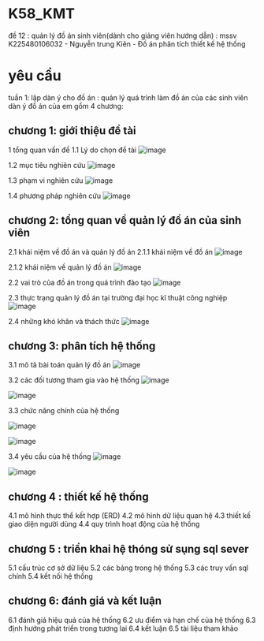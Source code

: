# K58_KMT
đề 12 : quản lý đồ án sinh viên(dành cho giảng viên hướng dẫn)  : mssv K225480106032 - Nguyễn trung Kiên - Đồ án phân tích thiết kế hệ thống 
# yêu cầu 
tuần 1: 
lập dàn ý cho đồ án : quản lý quá trình làm đồ án của các sinh viên 
dàn ý đồ án của em gồm 4 chương:
## chương 1: giới thiệu đề tài 
1 tổng quan vấn đề
1.1 Lý do chọn đề tài 
![image](https://github.com/user-attachments/assets/354b047e-8cfa-43e5-8732-14b9ee4c9be8)


1.2 mục tiêu nghiên cứu
![image](https://github.com/user-attachments/assets/96011869-1a79-47c1-bbf8-e37953535341)


1.3 phạm vi nghiên cứu
![image](https://github.com/user-attachments/assets/b026727d-2aa9-43db-a80e-67bc4db0900b)


1.4 phương pháp nghiên cứu
![image](https://github.com/user-attachments/assets/d5befbfa-9c68-4bfe-9a51-231ab845aab8)


## chương 2: tổng quan về quản lý đồ án của sinh viên 
2.1 khái niệm về đồ án và quản lý đồ án 
2.1.1 khái niệm về đồ án 
![image](https://github.com/user-attachments/assets/56f6b727-6232-4b47-9897-cb53d8449807)


2.1.2 khái niệm về quản lý đồ án 
![image](https://github.com/user-attachments/assets/8f71a06c-f9c8-4628-8165-34bd761b75b2)


2.2 vai trò của đồ án trong quá trình đào tạo
![image](https://github.com/user-attachments/assets/2423620e-f21b-4b60-9d63-a0c1a6a597e2)


2.3 thực trạng quản lý đồ án tại trường đại học kĩ thuật công nghiệp 
![image](https://github.com/user-attachments/assets/a535ae83-b36b-4705-adb7-c81eef5fe4f9)


2.4 những khó khăn và thách thức
![image](https://github.com/user-attachments/assets/7d220b63-8fdc-4045-9846-f4f6e88218ec)



## chương 3: phân tích hệ thống 
3.1 mô tả bài toán quản lý đồ án 
![image](https://github.com/user-attachments/assets/3aadf8a4-b27f-4e67-a50f-97a8592b3264)


3.2 các đối tương tham gia vào hệ thống
![image](https://github.com/user-attachments/assets/70834ba5-1861-4f9c-8f45-6314d9c9f1b4)


![image](https://github.com/user-attachments/assets/79d8105f-b92d-4239-aba0-c3f577af7559)


3.3 chức năng chính của hệ thống 

![image](https://github.com/user-attachments/assets/ed29fef1-24ef-47fb-ab45-5e165fd93774)


![image](https://github.com/user-attachments/assets/7fd600c3-b8dd-44e3-8583-7a64e6345cd8)


3.4 yêu cầu của hệ thống 
![image](https://github.com/user-attachments/assets/269159e6-c9e1-4986-9fba-9efe247c7d45)


![image](https://github.com/user-attachments/assets/5a48f840-61e8-4e62-9de6-35d14c88da2e)


## chương 4 : thiết kế hệ thống  
4.1 mô hình thực thể kết hợp (ERD)
4.2 mô hình dữ liệu quan hệ
4.3 thiết kế giao diện người dùng 
4.4 quy trình hoạt động của hệ thống 
## chương 5 : triển khai hệ thóng sử sụng sql sever
5.1 cấu trúc cơ sở dữ liệu 
5.2 các bảng trong hệ thống 
5.3 các truy vấn sql chính 
5.4 kết nối hệ thống 
## chương 6: đánh giá và kết luận 
6.1 đánh giá hiệu quả của hệ thống 
6.2 ưu điểm và hạn chế của hệ thống 
6.3 định hướng phát triển trong tương lai 
6.4 kết luận 
6.5 tài liệu tham khảo







    



